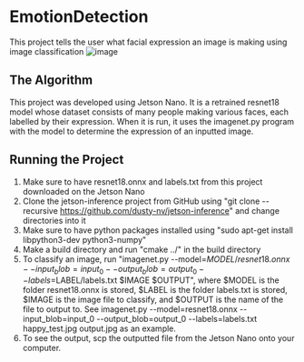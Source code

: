 # EmotionDetection
This project tells the user what facial expression an image is making using image classification
![image](https://user-images.githubusercontent.com/119083331/206937284-7b2f3464-47aa-4009-b40f-ff55016ecf91.png)

## The Algorithm
This project was developed using Jetson Nano. It is a retrained resnet18 model whose dataset consists of many people making various faces, each labelled by their expression. When it is run, it uses the imagenet.py program with the model to determine the expression of an inputted image.

## Running the Project
1. Make sure to have resnet18.onnx and labels.txt from this project downloaded on the Jetson Nano
2. Clone the jetson-inference project from GitHub using "git clone --recursive https://github.com/dusty-nv/jetson-inference" and change directories into it
3. Make sure to have python packages installed using "sudo apt-get install libpython3-dev python3-numpy"
4. Make a build directory and run "cmake ../" in the build directory
5. To classify an image, run "imagenet.py --model=$MODEL/resnet18.onnx --input_blob=input_0 --output_blob=output_0 --labels=$LABEL/labels.txt $IMAGE $OUTPUT", where $MODEL is the folder resnet18.onnx is stored, $LABEL is the folder labels.txt is stored, $IMAGE is the image file to classify, and $OUTPUT is the name of the file to output to. See imagenet.py --model=resnet18.onnx --input_blob=input_0 --output_blob=output_0 --labels=labels.txt happy_test.jpg output.jpg as an example.
6. To see the output, scp the outputted file from the Jetson Nano onto your computer.
